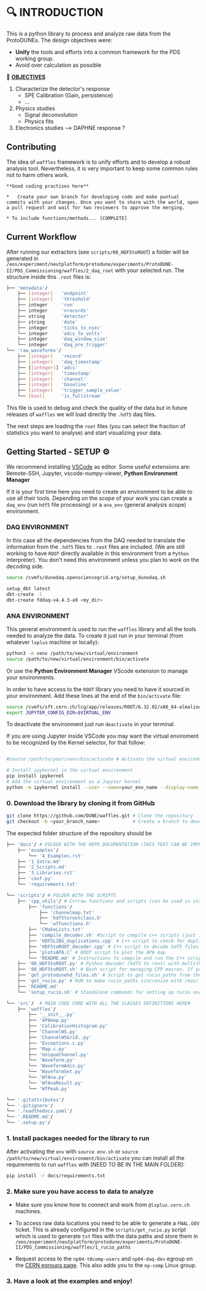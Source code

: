 # 🔍 **INTRODUCTION**


This is a python library to process and analyze raw data from the ProtoDUNEs. The design objectives were:

* **Unify** the tools and efforts into a common framework for the PDS working group.
* Avoid over calculation as possible

🧐 **<u> OBJECTIVES </u>** 

1. Characterize the detector's response
    * SPE Calibration (Gain, persistence)
    * ...
2. Physics studies
    * Signal deconvolution
    * Physics fits
3. Electronics studies --> DAPHNE response ?


## Contributing

The idea of `waffles` framework is to unify efforts and to develop a robust analysis tool. 
Nevertheless, it is very important to keep some common rules not to harm others work.

```{tip} 
**Good coding practises here**

*   Create your own branch for developing code and make puntual commits with your changes. Once you want to share with the world, open a pull request and wait for two reviewers to approve the merging.

* To include functions/methods... [COMPLETE]

```

## Current Workflow

<!-- IMAGE SUMMARISING THE WORKFLOW? -->

After running our extractors (see `scripts/00_HDF5toROOT`) a folder will be generated in `/eos/experiment/neutplatform/protodune/experiments/ProtoDUNE-II/PDS_Commissioning/waffles/2_daq_root` with your selected run. The structure inside this `.root` files is:

```bash
├── 'metadata'/
    ├── [integer]   'endpoint'
    ├── [integer]   'threshold'
    ├── integer     'run'
    ├── integer     'nrecords'
    ├── string      'detector'
    ├── string      'date'
    ├── integer     'ticks_to_nsec'
    └── integer     'adcs_to_volts'
    ├── integer     'daq_window_size'
    └── integer     'daq_pre_trigger'
└── 'raw_waveforms'/
    ├── [integer]   'record'
    ├── [integer]   'daq_timestamp'
    ├── [[integer]] 'adcs'
    ├── [integer]   'timestamp'
    ├── [integer]   'channel'
    ├── [integer]   'baseline'
    ├── [integer]   'trigger_sample_value'
    └── [bool]      'is_fullstream'
```

This file is used to debug and check the quality of the data but in future releases of `waffles` we will load directly the `.hdf5` daq files.

The next steps are loading the `root` files (you can select the fraction of statistics you want to analyse) and start visualizing your data.


## **Getting Started - SETUP**  ⚙️

We recommend installing [VSCode](https://code.visualstudio.com/) as editor. Some useful extensions are: Remote-SSH, Jupyter, vscode-numpy-viewer, **Python Environment Manager**

If it is your first time here you need to create an environment to be able to use all their tools. Depending on the scope of your work you can create a `daq_env` (run `hdf5` file processing) or a `ana_env` (general analysis scope) environment.

### DAQ ENVIRONMENT

In this case all the dependencies from the DAQ needed to translate the information from the `.hdf5` files to `.root` files are included. (We are still working to have `ROOT` directly available in this environment from a `Python` interpreter). You don't need this environment unless you plan to work on the decoding side.

```bash
source /cvmfs/dunedaq.opensciencegrid.org/setup_dunedaq.sh

setup_dbt latest
dbt-create -l 
dbt-create fddaq-v4.4.3-a9 <my_dir>
```


### ANA ENVIRONMENT

This general environment is used to run the `waffles` library and all the tools needed to analyze the data. To create it just run in your terminal (from whatever `lxplus` machine or locally):

```bash
python3 -m venv /path/to/new/virtual/environment
source /path/to/new/virtual/environment/bin/activate
```
Or use the **Python Environment Manager** VScode extension to manage your environments.

In order to have access to the `ROOT` library you need to have it sourced in your environment. Add these lines at the end of the `bin/activate` file:

```bash
source /cvmfs/sft.cern.ch/lcg/app/releases/ROOT/6.32.02/x86_64-almalinux9.4-gcc114-opt/bin/thisroot.sh
export JUPYTER_CONFIG_DIR=$VIRTUAL_ENV
```

To deactivate the environment just run `deactivate` in your terminal.

If you are using Jupyter inside VSCode you may want the virtual enviroment to be recognized by the Kernel selector, for that follow:

```bash

#source /path/to/your/venv/bin/activate # Activate the virtual environment

# Install ipykernel in the virtual environment
pip install ipykernel 
# Add the virtual environment as a Jupyter kernel
python -m ipykernel install --user --name=your_env_name --display-name "Python_WAFFLES"
```

### 0. Download the library by cloning it from GitHub

```bash
git clone https://github.com/DUNE/waffles.git # Clone the repository
git checkout -b <your_branch_name>            # Create a branch to develop
```

The expected folder structure of the repository should be

```bash
├── 'docs'/ # FOLDER WITH THE REPO DOCUMENTATION (THIS TEXT CAN BE IMPROVED BY YOU!)
    ├── 'examples'/
        └── '4_Examples.rst'
    ├── '1_Intro.md'
    ├── '2_Scripts.md'
    ├── '3_Libraries.rst'
    ├── 'conf.py'
    └── 'requirements.txt'

└── 'scripts'/ # FOLDER WITH THE SCRIPTS
    ├── 'cpp_utils'/ # C++raw functions and scripts (can be used in standalone mode) [Thanks Jairo!]
        ├── 'functions'/
            ├── 'channelmap.txt'
            ├── 'hdf5torootclass.h'
            └── 'wffunctions.h'
        ├── 'CMakeLists.txt'
        ├── 'compile_decoder.sh' #Script to compile c++ scripts (just 1st time) and be able to use them
        ├── 'HDF5LIBS_duplications.cpp' # C++ script to check for duplications in the hdf5 files
        ├── 'HDF5toROOT_decoder.cpp' # C++ script to decode hdf5 files to root files
        ├── 'plotsAPA.C' # ROOT script to plot the APA map
        └── 'README.md' # Instructions to compile and run the C++ scripts
    ├── '00_HDF5toROOT.py' # Python decoder (hdf5 to root) with multithreading
    ├── '00_HDF5toROOT.sh' # Bash script for managing CPP macros. If you already compiled (cpp_utils) them you can run this one.
    ├── 'get_protodunehd_files.sh' # Script to get rucio_paths from the hdf5 daq files
    ├── 'get_rucio.py' # RUN to make rucio_paths sincronize with /eos/ folder. You will save time and make others save time too!
    ├── 'README.md'
    └── 'setup_rucio.sh' # Standalone commands for setting up rucio once you are inside a SL7

└── 'src'/  # MAIN CODE CORE WITH ALL THE CLASSES DEFINITIONS HERE#
    ├── 'waffles'/
        ├── '__init__.py'
        ├── 'APAmap.py'
        ├── 'CalibrationHistogram.py'
        ├── 'ChannelWS.py'
        ├── 'ChannelWSGrid..py'
        ├── 'Exceptions.c.py'
        ├── 'Map.c.py'
        ├── 'UniqueChannel.py'
        └── 'Waveform.py'
        └── 'WaveformAdcs.py'
        └── 'WaveformSet.py'
        └── 'WfAna.py'
        └── 'WfAnaResult.py'
        └── 'WfPeak.py'

└── '.gitattributes'/
└── '.gitignore'/
└── '.readthedocs.yaml'/
└── '.README.md'/
└── '.setup.py'/
```

### 1. Install packages needed for the library to run

After activating the `env` with `source env.sh` or `source /path/to/new/virtual/environment/bin/activate` you can install all the requirements to run `waffles` with [NEED TO BE IN THE MAIN FOLDER]:

```bash
pip install -r docs/requirements.txt 
```

### 2. Make sure you have access to data to analyze

* Make sure you know how to connect and work from `@lxplus.cern.ch` machines.

* To access raw data locations you need to be able to generate a `FNAL.GOV` ticket. This is already configured in the `scripts/get_rucio.py` script which is used to generate `txt` files with the data paths and store them in `/eos/experiment/neutplatform/protodune/experiments/ProtoDUNE-II/PDS_Commissioning/waffles/1_rucio_paths`

* Request access to the `np04-t0comp-users` and `np04-daq-dev` egroup on the [CERN egroups page](https://egroups.cern.ch). This also adds you to the `np-comp` Linux group.

### 3. Have a look at the examples and enjoy!